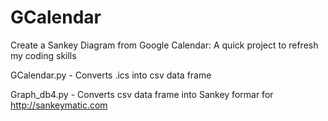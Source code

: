 # GCalendar
Create a Sankey Diagram from Google Calendar: A quick project to refresh my coding skills

GCalendar.py - Converts .ics into csv data frame

Graph_db4.py - Converts csv data frame into Sankey formar for http://sankeymatic.com

